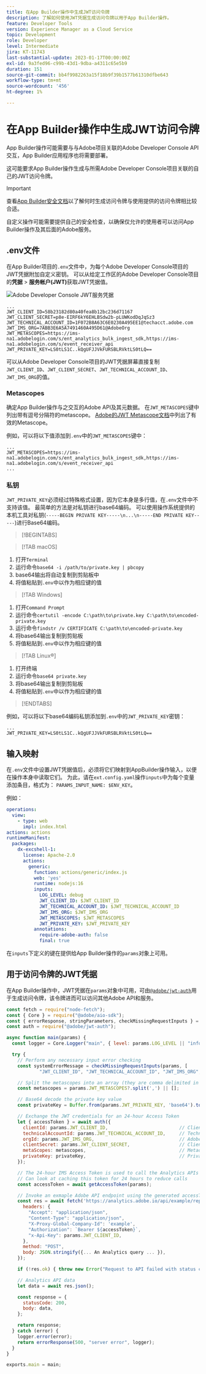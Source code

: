 ```yaml
---
title: 在App Builder操作中生成JWT访问令牌
description: 了解如何使用JWT凭据生成访问令牌以用于App Builder操作。
feature: Developer Tools
version: Experience Manager as a Cloud Service
topic: Development
role: Developer
level: Intermediate
jira: KT-11743
last-substantial-update: 2023-01-17T00:00:00Z
exl-id: 9a3fed96-c99b-43d1-9dba-a4311c65e5b9
duration: 151
source-git-commit: bb4f9982263a15f18b9f39b1577b61310dfbe643
workflow-type: tm+mt
source-wordcount: '456'
ht-degree: 1%

---
```


# 在App Builder操作中生成JWT访问令牌

App Builder操作可能需要与与Adobe项目关联的Adobe Developer Console API交互，App Builder应用程序也将需要部署。

这可能要求App Builder操作生成与所需Adobe Developer Console项目关联的自己的JWT访问令牌。

>[!IMPORTANT]
>
> 查看[App Builder安全文档](https://developer.adobe.com/app-builder/docs/guides/security/)以了解何时生成访问令牌与使用提供的访问令牌相比较合适。
>
> 自定义操作可能需要提供自己的安全检查，以确保仅允许的使用者可以访问App Builder操作及其后面的Adobe服务。


## .env文件

在App Builder项目的`.env`文件中，为每个Adobe Developer Console项目的JWT凭据附加自定义密钥。 可以从给定工作区的Adobe Developer Console项目的&#x200B;__凭据__ > __服务帐户(JWT)__&#x200B;获取JWT凭据值。

![Adobe Developer Console JWT服务凭据](./assets/jwt-auth/jwt-credentials.png)

```
...
JWT_CLIENT_ID=58b23182d80a40fea8b12bc236d71167
JWT_CLIENT_SECRET=p8e-EIRF6kY6EHLBSdw2b-pLUWKodDqJqSz3
JWT_TECHNICAL_ACCOUNT_ID=1F072B8A63C6E0230A495EE1@techacct.adobe.com
JWT_IMS_ORG=7ABB3E6A5A7491460A495D61@AdobeOrg
JWT_METASCOPES=https://ims-na1.adobelogin.com/s/ent_analytics_bulk_ingest_sdk,https://ims-na1.adobelogin.com/s/event_receiver_api
JWT_PRIVATE_KEY=LS0tLS1C..kQgUFJJVkFURSBLRVktLS0tLQ==
```

可以从Adobe Developer Console项目的JWT凭据屏幕直接复制`JWT_CLIENT_ID`、`JWT_CLIENT_SECRET`、`JWT_TECHNICAL_ACCOUNT_ID`、`JWT_IMS_ORG`的值。

### Metascopes

确定App Builder操作与之交互的Adobe API及其元数据。 在`JWT_METASCOPES`键中列出带有逗号分隔符的metascope。 [Adobe的JWT Metascope文档](https://developer.adobe.com/developer-console/docs/guides/authentication/JWT/scopes)中列出了有效的Metascope。


例如，可以将以下值添加到`.env`中的`JWT_METASCOPES`键中：

```
...
JWT_METASCOPES=https://ims-na1.adobelogin.com/s/ent_analytics_bulk_ingest_sdk,https://ims-na1.adobelogin.com/s/event_receiver_api
...
```

### 私钥

`JWT_PRIVATE_KEY`必须经过特殊格式设置，因为它本身是多行值，在`.env`文件中不支持该值。 最简单的方法是对私钥进行base64编码。 可以使用操作系统提供的本机工具对私钥(`-----BEGIN PRIVATE KEY-----\n...\n-----END PRIVATE KEY-----`)进行Base64编码。

>[!BEGINTABS]

>[!TAB macOS]

1. 打开`Terminal`
1. 运行命令`base64 -i /path/to/private.key | pbcopy`
1. base64输出将自动复制到剪贴板中
1. 将值粘贴到`.env`中以作为相应键的值

>[!TAB Windows]

1. 打开`Command Prompt`
1. 运行命令`certutil -encode C:\path\to\private.key C:\path\to\encoded-private.key`
1. 运行命令`findstr /v CERTIFICATE C:\path\to\encoded-private.key`
1. 将base64输出复制到剪贴板
1. 将值粘贴到`.env`中以作为相应键的值

>[!TAB Linux®]

1. 打开终端
1. 运行命令`base64 private.key`
1. 将base64输出复制到剪贴板
1. 将值粘贴到`.env`中以作为相应键的值

>[!ENDTABS]

例如，可以将以下base64编码私钥添加到`.env`中的`JWT_PRIVATE_KEY`密钥：

```
...
JWT_PRIVATE_KEY=LS0tLS1C..kQgUFJJVkFURSBLRVktLS0tLQ==
```

## 输入映射

在`.env`文件中设置JWT凭据值后，必须将它们映射到AppBuilder操作输入，以便在操作本身中读取它们。 为此，请在`ext.config.yaml`操作`inputs`中为每个变量添加条目，格式为： `PARAMS_INPUT_NAME: $ENV_KEY`。

例如：

```yaml
operations:
  view:
    - type: web
      impl: index.html
actions: actions
runtimeManifest:
  packages:
    dx-excshell-1:
      license: Apache-2.0
      actions:
        generic:
          function: actions/generic/index.js
          web: 'yes'
          runtime: nodejs:16
          inputs:
            LOG_LEVEL: debug
            JWT_CLIENT_ID: $JWT_CLIENT_ID
            JWT_TECHNICAL_ACCOUNT_ID: $JWT_TECHNICAL_ACCOUNT_ID
            JWT_IMS_ORG: $JWT_IMS_ORG
            JWT_METASCOPES: $JWT_METASCOPES
            JWT_PRIVATE_KEY: $JWT_PRIVATE_KEY
          annotations:
            require-adobe-auth: false
            final: true
```

在`inputs`下定义的键在提供给App Builder操作的`params`对象上可用。


## 用于访问令牌的JWT凭据

在App Builder操作中，JWT凭据在`params`对象中可用，可由[`@adobe/jwt-auth`](https://www.npmjs.com/package/@adobe/jwt-auth)用于生成访问令牌，该令牌进而可以访问其他Adobe API和服务。

```javascript
const fetch = require("node-fetch");
const { Core } = require("@adobe/aio-sdk");
const { errorResponse, stringParameters, checkMissingRequestInputs } = require("../utils");
const auth = require("@adobe/jwt-auth");

async function main(params) {
  const logger = Core.Logger("main", { level: params.LOG_LEVEL || "info" });

  try {
    // Perform any necessary input error checking
    const systemErrorMessage = checkMissingRequestInputs(params, [
            "JWT_CLIENT_ID", "JWT_TECHNICAL_ACCOUNT_ID", "JWT_IMS_ORG", "JWT_CLIENT_SECRET", "JWT_METASCOPES", "JWT_PRIVATE_KEY"], []);

    // Split the metascopes into an array (they are comma delimited in the .env file)
    const metascopes = params.JWT_METASCOPES?.split(',') || [];

    // Base64 decode the private key value
    const privateKey = Buffer.from(params.JWT_PRIVATE_KEY, 'base64').toString('utf-8');

    // Exchange the JWT credentials for an 24-hour Access Token
    let { accessToken } = await auth({
      clientId: params.JWT_CLIENT_ID,                          // Client Id
      technicalAccountId: params.JWT_TECHNICAL_ACCOUNT_ID,     // Technical Account Id
      orgId: params.JWT_IMS_ORG,                               // Adobe IMS Org Id
      clientSecret: params.JWT_CLIENT_SECRET,                  // Client Secret
      metaScopes: metascopes,                                  // Metadcopes defining level of access the access token should provide
      privateKey: privateKey,                                  // Private Key to sign the JWT
    });

    // The 24-hour IMS Access Token is used to call the Analytics APIs
    // Can look at caching this token for 24 hours to reduce calls
    const accessToken = await getAccessToken(params);

    // Invoke an exmaple Adobe API endpoint using the generated accessToken
    const res = await fetch('https://analytics.adobe.io/api/example/reports', {
      headers: {
        "Accept": "application/json",
        "Content-Type": "application/json",
        "X-Proxy-Global-Company-Id": 'example',
        "Authorization": `Bearer ${accessToken}`,
        "x-Api-Key": params.JWT_CLIENT_ID,
      },
      method: "POST",
      body: JSON.stringify({... An Analytics query ... }),
    });

    if (!res.ok) { throw new Error("Request to API failed with status code " + res.status);}

    // Analytics API data
    let data = await res.json();

    const response = {
      statusCode: 200,
      body: data,
    };

    return response;
  } catch (error) {
    logger.error(error);
    return errorResponse(500, "server error", logger);
  }
}

exports.main = main;
```

